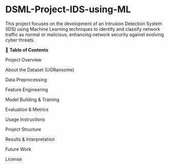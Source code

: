 # DSML-Project-IDS-using-ML
This project focuses on the development of an Intrusion Detection System (IDS) using Machine Learning techniques to identify and classify network traffic as normal or malicious, enhancing network security against evolving cyber threats.

📌 **Table of Contents**

Project Overview

About the Dataset (UGRansome)

Data Preprocessing

Feature Engineering

Model Building & Training

Evaluation & Metrics

Usage Instructions

Project Structure

Results & Interpretation

Future Work

License
